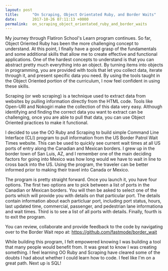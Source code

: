 ```yaml
---
layout: post
title:      "On Scraping, Object Orientated Ruby, and Border Waits"
date:       2017-10-26 07:11:13 +0000
permalink:  on_scraping_object_orientated_ruby_and_border_waits
---
```



My journey through Flatiron School's Learn program continues.  So far, Object Oriented Ruby has been the more challenging concept to understand.  At this point, I finally have a good grasp of the fundamentals and some additional skills that allow me to create effective and functional applications.  One of the hardest concepts to understand is that you can abstract pretty much everything into an object.  By turning items into objects in programming, you are provided with tools that let you collect data, iterate through it, and present specific data you need.   By using the tools taught in the Object Oriented portion of the curriculum, I now feel confident in using these skills.  

Scraping (or web scraping) is a technique used to extract data from websites by pulling information directly from the HTML code.  Tools like Open-URI and Nokogiri make the collection of this data very easy.  Although identifying and finding the correct data you want to extract can be challenging, once you are able to pull that data, you can use Object Oriented practices to make it functional.

I decided to use the OO Ruby and Scraping to build simple Command Line Interface (CLI) program to pull information from the US Border Patrol Wait Times website.  This can be used to quickly see current wait times at all US ports of entry along the Canadian and Mexican borders.  I grew up in the border town of San Luis, AZ, and I remember one of the main deciding factors for going into Mexico was how long would we have to wait in line to cross back into the US.  Using the program, the traveler can be better informed prior to making their travel into Canada or Mexico.

The program is pretty straight forward.  Once you launch it, you have four options.  The first two options are to pick between a list of ports in the Canadian or Mexican borders.  You will then be asked to select one of the ports which will provide you with details on that particular port.  The details contain information about each particluar port, including port status, hours, last updated time, commercial, passenger, and pedestrian lane informationa and wait times.  Third is to see a list of all ports with details.  Finally, fourth is to exit the program.

You can review, collaborate and provide feedback to the code by navigating over to the Border Wait repo at: https://github.com/fastmode/border_wait

While building this program, I felt empowered knowing I was building a tool that many people would benefit from.  It was great to know I was creating something.  I feel learning OO Ruby and Scraping have cleared some of the doubts I had about whether I could learn how to code.  I feel like I'm on a great path.  Next up is SQL!


